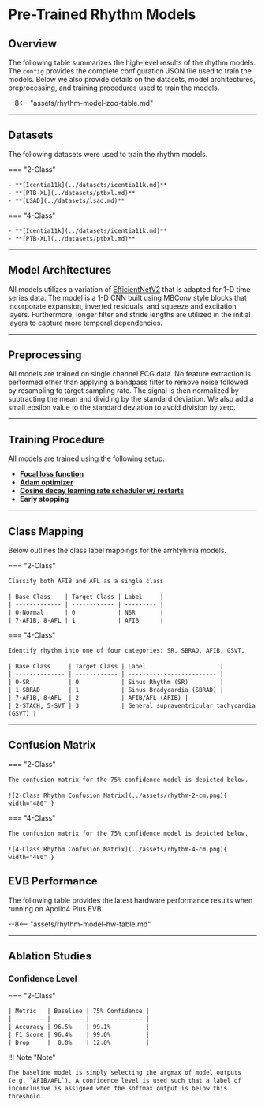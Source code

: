 # Pre-Trained Rhythm Models

## <span class="sk-h2-span">Overview</span>

The following table summarizes the high-level results of the rhythm models. The `config` provides the complete configuration JSON file used to train the models. Below we also provide details on the datasets, model architectures, preprocessing, and training procedures used to train the models.

--8<-- "assets/rhythm-model-zoo-table.md"

---

## <span class="sk-h2-span">Datasets</span>

The following datasets were used to train the rhythm models.

=== "2-Class"

    - **[Icentia11k](../datasets/icentia11k.md)**
    - **[PTB-XL](../datasets/ptbxl.md)**
    - **[LSAD](../datasets/lsad.md)**

=== "4-Class"

    - **[Icentia11k](../datasets/icentia11k.md)**
    - **[PTB-XL](../datasets/ptbxl.md)**

---

## <span class="sk-h2-span">Model Architectures</span>

All models utilizes a variation of [EfficientNetV2](../models/efficientnet.md) that is adapted for 1-D time series data. The model is a 1-D CNN built using MBConv style blocks that incorporate expansion, inverted residuals, and squeeze and excitation layers. Furthermore, longer filter and stride lengths are utilized in the initial layers to capture more temporal dependencies.

---

## <span class="sk-h2-span"> Preprocessing</span>

All models are trained on single channel ECG data. No feature extraction is performed other than applying a bandpass filter to remove noise followed by resampling to target sampling rate. The signal is then normalized by subtracting the mean and dividing by the standard deviation. We also add a small epsilon value to the standard deviation to avoid division by zero.

---

## <span class="sk-h2-span"> Training Procedure </span>

All models are trained using the following setup:

- **[Focal loss function](https://arxiv.org/pdf/1708.02002.pdf)**
- **[Adam optimizer](https://arxiv.org/pdf/1412.6980.pdf)**
- **[Cosine decay learning rate scheduler w/ restarts](https://arxiv.org/pdf/1608.03983.pdf)**
- **Early stopping**

---

## <span class="sk-h2-span">Class Mapping</span>

Below outlines the class label mappings for the arrhtyhmia models.

=== "2-Class"

    Classify both AFIB and AFL as a single class

    | Base Class    | Target Class | Label     |
    | ------------- | ------------ | --------- |
    | 0-Normal      | 0            | NSR       |
    | 7-AFIB, 8-AFL | 1            | AFIB      |

=== "4-Class"

    Identify rhythm into one of four categories: SR, SBRAD, AFIB, GSVT.

    | Base Class     | Target Class | Label                     |
    | -------------- | ------------ | ------------------------- |
    | 0-SR           | 0            | Sinus Rhythm (SR)         |
    | 1-SBRAD        | 1            | Sinus Bradycardia (SBRAD) |
    | 7-AFIB, 8-AFL  | 2            | AFIB/AFL (AFIB) |
    | 2-STACH, 5-SVT | 3            | General supraventricular tachycardia (GSVT) |

---


## <span class="sk-h2-span">Confusion Matrix</span>

=== "2-Class"

    The confusion matrix for the 75% confidence model is depicted below.

    ![2-Class Rhythm Confusion Matrix](../assets/rhythm-2-cm.png){ width="480" }

=== "4-Class"

    The confusion matrix for the 75% confidence model is depicted below.

    ![4-Class Rhythm Confusion Matrix](../assets/rhythm-4-cm.png){ width="480" }


## <span class="sk-h2-span">EVB Performance</span>

The following table provides the latest hardware performance results when running on Apollo4 Plus EVB.

--8<-- "assets/rhythm-model-hw-table.md"

---

<!-- ## <span class="sk-h2-span">Comparison</span> -->


## <span class="sk-h2-span">Ablation Studies</span>

### Confidence Level

=== "2-Class"

    | Metric   | Baseline | 75% Confidence |
    | -------- | -------- | -------------- |
    | Accuracy | 96.5%    | 99.1%          |
    | F1 Score | 96.4%    | 99.0%          |
    | Drop     |  0.0%    | 12.0%          |

!!! Note "Note"

    The baseline model is simply selecting the argmax of model outputs (e.g. `AFIB/AFL`). A confidence level is used such that a label of inconclusive is assigned when the softmax output is below this threshold.
